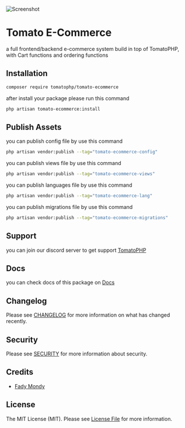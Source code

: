 ![Screenshot](https://github.com/tomatophp/tomato-ecommerce/blob/master/art/screenshot.png)

# Tomato E-Commerce

a full frontend/backend e-commerce system build in top of TomatoPHP, with Cart functions and ordering functions

## Installation

```bash
composer require tomatophp/tomato-ecommerce
```
after install your package please run this command

```bash
php artisan tomato-ecommerce:install
```

## Publish Assets

you can publish config file by use this command

```bash
php artisan vendor:publish --tag="tomato-ecommerce-config"
```

you can publish views file by use this command

```bash
php artisan vendor:publish --tag="tomato-ecommerce-views"
```

you can publish languages file by use this command

```bash
php artisan vendor:publish --tag="tomato-ecommerce-lang"
```

you can publish migrations file by use this command

```bash
php artisan vendor:publish --tag="tomato-ecommerce-migrations"
```

## Support

you can join our discord server to get support [TomatoPHP](https://discord.gg/VZc8nBJ3ZU)

## Docs

you can check docs of this package on [Docs](https://docs.tomatophp.com/plugins/tomato-ecommerce)

## Changelog

Please see [CHANGELOG](CHANGELOG.md) for more information on what has changed recently.

## Security

Please see [SECURITY](SECURITY.md) for more information about security.

## Credits

- [Fady Mondy](mailto:info@3x1.io)

## License

The MIT License (MIT). Please see [License File](LICENSE.md) for more information.
